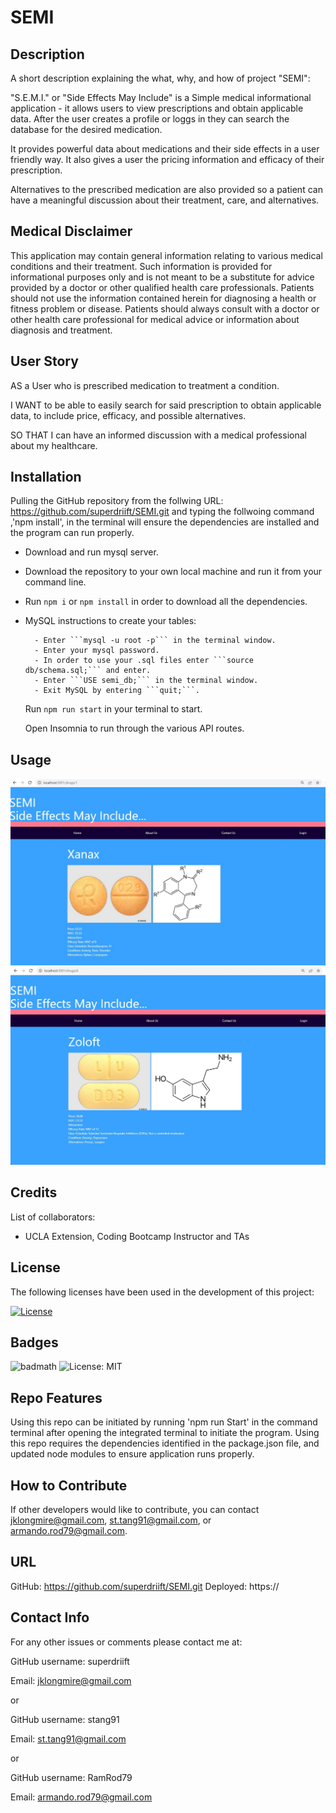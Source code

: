 # SEMI

## Description

A short description explaining the what, why, and how of project "SEMI":

"S.E.M.I." or "Side Effects May Include" is a Simple medical informational application - it allows users to view prescriptions and obtain applicable data. After the user creates a profile or loggs in they can search the database for the desired medication. 

It provides powerful data about medications and their side effects in a user friendly way. It also gives a user the pricing information and efficacy of their prescription. 

Alternatives to the prescribed medication are also provided so a patient can have a meaningful discussion about their treatment, care,  and alternatives.


## Medical Disclaimer

This application may contain general information relating to various medical conditions and their treatment. Such information is provided for informational purposes only and is not meant to be a substitute for advice provided by a doctor or other qualified health care professionals. Patients should not use the information contained herein for diagnosing a health or fitness problem or disease. Patients should always consult with a doctor or other health care professional for medical advice or information about diagnosis and treatment.



## User Story

AS a User who is prescribed medication to treatment a condition. 

I WANT to be able to easily search for said prescription to obtain applicable data, to include price, efficacy, and possible alternatives.

SO THAT I can have an informed discussion with a medical professional about my healthcare.

## Installation

Pulling the GitHub repository from the follwing URL: https://github.com/superdriift/SEMI.git and typing the follwoing command ,'npm install', in the terminal will ensure the dependencies are installed and the program can run properly.

- Download and run mysql server.

- Download the repository to your own local machine and run it from your command line.

- Run ```npm i``` or ```npm install``` in order to download all the dependencies.

- MySQL instructions to create your tables:

        - Enter ```mysql -u root -p``` in the terminal window.
        - Enter your mysql password. 
        - In order to use your .sql files enter ```source db/schema.sql;``` and enter.
        - Enter ```USE semi_db;``` in the terminal window.
        - Exit MySQL by entering ```quit;```.
  
  Run ```npm run start``` in your terminal to start.

  Open Insomnia to run through the various API routes.

## Usage

![Screenshot of app being used.](./public/images/Screenshot01.jpg)
![Screenshot of app being used.](./public/images/Screenshot02.jpg)

## Credits

List of collaborators:

- UCLA Extension, Coding Bootcamp Instructor and TAs

## License

The following licenses have been used in the development of this project:

[![License](https://img.shields.io/badge/License-MIT-success)](https://opensource.org/licenses/MIT)

## Badges

![badmath](https://img.shields.io/github/languages/top/lernantino/badmath)
![License: MIT](https://img.shields.io/badge/License-MIT-success)

## Repo Features

Using this repo can be initiated by running 'npm run Start' in the command terminal after opening the integrated terminal to initiate the program. Using this repo requires the dependencies identified in the package.json file, and updated node modules to ensure application runs properly.

## How to Contribute

If other developers would like to contribute, you can contact jklongmire@gmail.com, st.tang91@gmail.com, or armando.rod79@gmail.com.

## URL
GitHub: https://github.com/superdriift/SEMI.git
Deployed: https://

## Contact Info

For any other issues or comments please contact me at:

GitHub username: superdriift

Email: jklongmire@gmail.com

or

GitHub username: stang91

Email: st.tang91@gmail.com

or

GitHub username: RamRod79

Email: armando.rod79@gmail.com